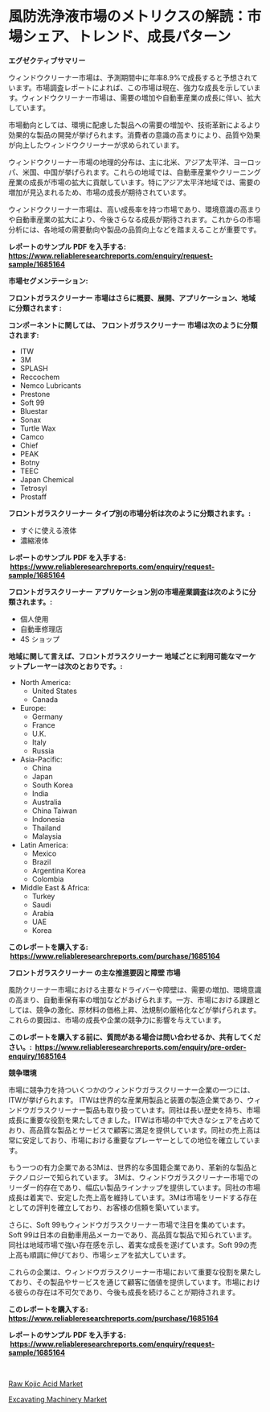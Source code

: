 <p><h1>風防洗浄液市場のメトリクスの解読：市場シェア、トレンド、成長パターン</h1></p><p><strong>エグゼクティブサマリー</strong></p>
<p><p>ウィンドウクリーナー市場は、予測期間中に年率8.9%で成長すると予想されています。市場調査レポートによれば、この市場は現在、強力な成長を示しています。ウィンドウクリーナー市場は、需要の増加や自動車産業の成長に伴い、拡大しています。</p><p>市場動向としては、環境に配慮した製品への需要の増加や、技術革新によるより効果的な製品の開発が挙げられます。消費者の意識の高まりにより、品質や効果が向上したウィンドウクリーナーが求められています。</p><p>ウィンドウクリーナー市場の地理的分布は、主に北米、アジア太平洋、ヨーロッパ、米国、中国が挙げられます。これらの地域では、自動車産業やクリーニング産業の成長が市場の拡大に貢献しています。特にアジア太平洋地域では、需要の増加が見込まれるため、市場の成長が期待されています。</p><p>ウィンドウクリーナー市場は、高い成長率を持つ市場であり、環境意識の高まりや自動車産業の拡大により、今後さらなる成長が期待されます。これからの市場分析には、各地域の需要動向や製品の品質向上などを踏まえることが重要です。</p></p>
<p><strong>レポートのサンプル PDF を入手する: <a href="https://www.reliableresearchreports.com/enquiry/request-sample/1685164">https://www.reliableresearchreports.com/enquiry/request-sample/1685164</a></strong></p>
<p><strong>市場セグメンテーション:</strong></p>
<p><strong> フロントガラスクリーナー 市場はさらに概要、展開、アプリケーション、地域に分類されます :</strong></p>
<p><strong>コンポーネントに関しては、 フロントガラスクリーナー 市場は次のように分類されます: &nbsp;</strong></p>
<p><ul><li>ITW</li><li>3M</li><li>SPLASH</li><li>Reccochem</li><li>Nemco Lubricants</li><li>Prestone</li><li>Soft 99</li><li>Bluestar</li><li>Sonax</li><li>Turtle Wax</li><li>Camco</li><li>Chief</li><li>PEAK</li><li>Botny</li><li>TEEC</li><li>Japan Chemical</li><li>Tetrosyl</li><li>Prostaff</li></ul></p>
<p><strong> フロントガラスクリーナー タイプ別の市場分析は次のように分類されます。:</strong></p>
<p><ul><li>すぐに使える液体</li><li>濃縮液体</li></ul></p>
<p><strong>レポートのサンプル PDF を入手する: &nbsp;<a href="https://www.reliableresearchreports.com/enquiry/request-sample/1685164">https://www.reliableresearchreports.com/enquiry/request-sample/1685164</a></strong></p>
<p><strong> フロントガラスクリーナー アプリケーション別の市場産業調査は次のように分類されます。:</strong></p>
<p><ul><li>個人使用</li><li>自動車修理店</li><li>4S ショップ</li></ul></p>
<p><strong>地域に関して言えば、フロントガラスクリーナー 地域ごとに利用可能なマーケットプレーヤーは次のとおりです。:</strong></p>
<p><ul>
    <li>
        North America:
        <ul>
            <li>United States</li>
            <li>Canada</li>
        </ul>
    </li>
    <li>
        Europe:
        <ul>
            <li>Germany</li>
            <li>France</li>
            <li>U.K.</li>
            <li>Italy</li>
            <li>Russia</li>
        </ul>
    </li>
    <li>
        Asia-Pacific:
        <ul>
            <li>China</li>
            <li>Japan</li>
            <li>South Korea</li>
            <li>India</li>
            <li>Australia</li>
            <li>China Taiwan</li>
            <li>Indonesia</li>
            <li>Thailand</li>
            <li>Malaysia</li>
        </ul>
    </li>
    <li>
        Latin America:
        <ul>
            <li>Mexico</li>
            <li>Brazil</li>
            <li>Argentina Korea</li>
            <li>Colombia</li>
        </ul>
    </li>
    <li>
        Middle East & Africa:
        <ul>
            <li>Turkey</li>
            <li>Saudi</li>
            <li>Arabia</li>
            <li>UAE</li>
            <li>Korea</li>
        </ul>
    </li>
    </ul></p>
<p><strong>このレポートを購入する: &nbsp;<a href="https://www.reliableresearchreports.com/purchase/1685164">https://www.reliableresearchreports.com/purchase/1685164</a></strong></p>
<p><strong>フロントガラスクリーナー の主な推進要因と障壁 市場</strong></p>
<p><p>風防クリーナー市場における主要なドライバーや障壁は、需要の増加、環境意識の高まり、自動車保有率の増加などがあげられます。一方、市場における課題としては、競争の激化、原材料の価格上昇、法規制の厳格化などが挙げられます。これらの要因は、市場の成長や企業の競争力に影響を与えています。</p></p>
<p><strong>このレポートを購入する前に、質問がある場合は問い合わせるか、共有してください。:&nbsp; <a href="https://www.reliableresearchreports.com/enquiry/pre-order-enquiry/1685164">https://www.reliableresearchreports.com/enquiry/pre-order-enquiry/1685164</a></strong></p>
<p><strong>競争環境</strong></p>
<p><p>市場に競争力を持ついくつかのウィンドウガラスクリーナー企業の一つには、ITWが挙げられます。 ITWは世界的な産業用製品と装置の製造企業であり、ウィンドウガラスクリーナー製品も取り扱っています。同社は長い歴史を持ち、市場成長に重要な役割を果たしてきました。ITWは市場の中で大きなシェアを占めており、高品質な製品とサービスで顧客に満足を提供しています。同社の売上高は常に安定しており、市場における重要なプレーヤーとしての地位を確立しています。</p><p>もう一つの有力企業である3Mは、世界的な多国籍企業であり、革新的な製品とテクノロジーで知られています。 3Mは、ウィンドウガラスクリーナー市場でのリーダー的存在であり、幅広い製品ラインナップを提供しています。同社の市場成長は着実で、安定した売上高を維持しています。3Mは市場をリードする存在としての評判を確立しており、お客様の信頼を築いています。</p><p>さらに、Soft 99もウィンドウガラスクリーナー市場で注目を集めています。 Soft 99は日本の自動車用品メーカーであり、高品質な製品で知られています。同社は地域市場で強い存在感を示し、着実な成長を遂げています。Soft 99の売上高も順調に伸びており、市場シェアを拡大しています。</p><p>これらの企業は、ウィンドウガラスクリーナー市場において重要な役割を果たしており、その製品やサービスを通じて顧客に価値を提供しています。市場における彼らの存在は不可欠であり、今後も成長を続けることが期待されます。</p></p>
<p><strong>このレポートを購入する: &nbsp; <a href="https://www.reliableresearchreports.com/purchase/1685164">https://www.reliableresearchreports.com/purchase/1685164</a></strong></p>
<p><strong>レポートのサンプル PDF を入手する: &nbsp;<a href="https://www.reliableresearchreports.com/enquiry/request-sample/1685164">https://www.reliableresearchreports.com/enquiry/request-sample/1685164</a></strong><strong></strong></p>
<p>&nbsp;</p>
<p><p><a href="https://github.com/Hazelklievgspy6vdcsmu106w/Market-Research-Report-List-1/blob/main/raw-kojic-acid-market.md">Raw Kojic Acid Market</a></p><p><a href="https://picayune-night-cbd.notion.site/Excavating-Machinery-Market-Size-2024-2031-Global-Industrial-Analysis-Key-Geographical-Regions-M-02242cfbf9184f25a08ca502e999f530">Excavating Machinery Market</a></p></p>